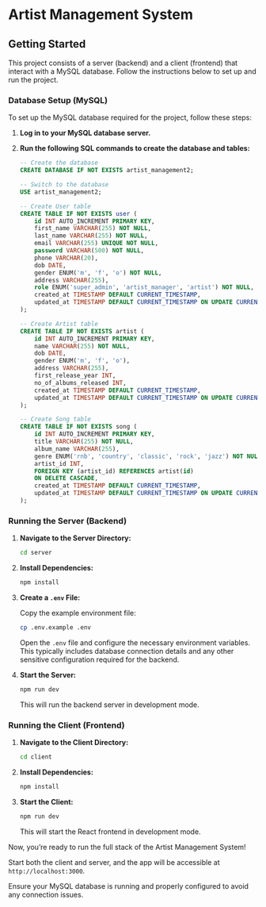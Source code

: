 # Artist Management System

## Getting Started

This project consists of a server (backend) and a client (frontend) that interact with a MySQL database. Follow the instructions below to set up and run the project.

### Database Setup (MySQL)

To set up the MySQL database required for the project, follow these steps:

1. **Log in to your MySQL database server.**

2. **Run the following SQL commands to create the database and tables:**

    ```sql
    -- Create the database
    CREATE DATABASE IF NOT EXISTS artist_management2;

    -- Switch to the database
    USE artist_management2;

    -- Create User table
    CREATE TABLE IF NOT EXISTS user (
        id INT AUTO_INCREMENT PRIMARY KEY,
        first_name VARCHAR(255) NOT NULL,
        last_name VARCHAR(255) NOT NULL,
        email VARCHAR(255) UNIQUE NOT NULL,
        password VARCHAR(500) NOT NULL,
        phone VARCHAR(20),
        dob DATE,
        gender ENUM('m', 'f', 'o') NOT NULL,
        address VARCHAR(255),
        role ENUM('super_admin', 'artist_manager', 'artist') NOT NULL,
        created_at TIMESTAMP DEFAULT CURRENT_TIMESTAMP,
        updated_at TIMESTAMP DEFAULT CURRENT_TIMESTAMP ON UPDATE CURRENT_TIMESTAMP
    );

    -- Create Artist table
    CREATE TABLE IF NOT EXISTS artist (
        id INT AUTO_INCREMENT PRIMARY KEY,
        name VARCHAR(255) NOT NULL,
        dob DATE,
        gender ENUM('m', 'f', 'o'),
        address VARCHAR(255),
        first_release_year INT,
        no_of_albums_released INT,
        created_at TIMESTAMP DEFAULT CURRENT_TIMESTAMP,
        updated_at TIMESTAMP DEFAULT CURRENT_TIMESTAMP ON UPDATE CURRENT_TIMESTAMP
    );

    -- Create Song table 
    CREATE TABLE IF NOT EXISTS song (
        id INT AUTO_INCREMENT PRIMARY KEY,
        title VARCHAR(255) NOT NULL,
        album_name VARCHAR(255),
        genre ENUM('rnb', 'country', 'classic', 'rock', 'jazz') NOT NULL,
        artist_id INT,
        FOREIGN KEY (artist_id) REFERENCES artist(id)
        ON DELETE CASCADE,
        created_at TIMESTAMP DEFAULT CURRENT_TIMESTAMP,
        updated_at TIMESTAMP DEFAULT CURRENT_TIMESTAMP ON UPDATE CURRENT_TIMESTAMP
    );
    ```

### Running the Server (Backend)

1. **Navigate to the Server Directory:**

    ```bash
    cd server
    ```

2. **Install Dependencies:**

    ```bash
    npm install
    ```

3. **Create a `.env` File:**

    Copy the example environment file:

    ```bash
    cp .env.example .env
    ```

    Open the `.env` file and configure the necessary environment variables. This typically includes database connection details and any other sensitive configuration required for the backend.

4. **Start the Server:**

    ```bash
    npm run dev
    ```

    This will run the backend server in development mode.

### Running the Client (Frontend)

1. **Navigate to the Client Directory:**

    ```bash
    cd client
    ```

2. **Install Dependencies:**

    ```bash
    npm install
    ```

3. **Start the Client:**

    ```bash
    npm run dev
    ```

    This will start the React frontend in development mode.

Now, you’re ready to run the full stack of the Artist Management System!

Start both the client and server, and the app will be accessible at `http://localhost:3000`.

Ensure your MySQL database is running and properly configured to avoid any connection issues.
